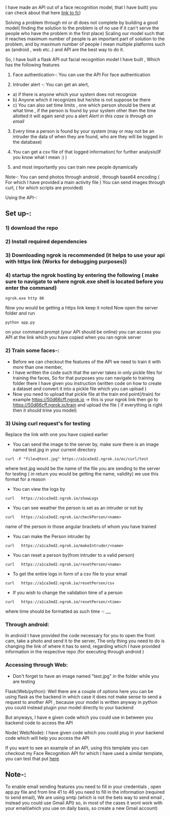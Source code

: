 I have made an API out of a face recognition model, that I have built( you can check about that here [link to fc](https://github.com/sai-krishna-msk/FaceRecognition))

Solving a problem through ml or dl does not complete by building a good model( finding the solution to the problem is of no use if it can't serve the people who have the problem in the first place)
Scaling our model such that it reaches maximum number of people is an important part of solution to the problem, and by maximum number of people I mean multiple platforms such as (android , web etc..) and API are the best way to do it.

So, I have built a flask API out facial recognition model I have built , Which has the following features

1) Face authentication-: You can use the API For face authentication

2) Intruder alert -: You can get an alert,
- a) if there is anyone which your system does not recognize
- b) Anyone which it recognizes but he/she is not suppose be there
- c) You can also set time limits , one which person should be there at what time , if the person is found by your system other then the time allotted it will again send you a alert
*Alert in this case is through an email*

3) Every time a person is found by your system (may or may not be an intruder the data of when they are found, who are they will be logged in the database)

4) You can get a csv file of that logged information( for further analysis(IF you know what I mean :) )

5) and most importantly you can train new people dynamically

Note-:
You can send photos through android , through base64 encoding ( For which I have provided a main activity file )
You can send images through curl, ( for which scripts are provided)

Using the API-:
## Set up-:
### 1) download the repo
### 2) Install required dependencies
### 3) Downloading ngrok is recommended (it helps to use your api with https link (Works for debugging purposes))
### 4) startup the ngrok hosting by entering the following ( make sure to navigate to where ngrok.exe shell is located before you enter the command)
```
ngrok.exe http 80
```
Now you would be getting a https link keep it noted
Now open the server folder and run
```
python app.py
```
on your command prompt (your API should be online) you can access you API at the link which you have copied when you ran ngrok server
### 2) Train some faces-:
- Before we can checkout the features of the API we need to train it with more than one member,
- I have written the code such that the server takes in only pickle files for training the faces, So for that purposes you can navigate to training folder there I have given you instruction (written code on how to create a dataset and convert it into a pickle file which you can upload )
- Now you need to upload that pickle file at the train end point(/train) for example
  https://50d66cff.ngrok.io -> this is your ngrok link then go to  https://50d66cff.ngrok.io/train and upload the file ( if everything is right then it should trine you model)

### 3) Using curl request's for testing
Replace the link with one you have copied earlier

- You can send the image to the server by, make sure there is an image named test.jpg in your current directory
```
curl -F "file=@test.jpg" https://a1ca3ed2.ngrok.io/ec/curl/test
```
where test.jpg would be the name of the file you are sending to the server for testing ( in return you would be getting the name, validity) we use this format for a reason

- You can view the logs by
```
curl   https://a1ca3ed2.ngrok.io/showLogs
```

- You can see weather the person is set as an intruder or not by
```
curl   https://a1ca3ed2.ngrok.io/checkPerson/<name>
```
name of the person in those angular brackets of whom you have trained

- You can make the Person intruder by
```
curl   https://a1ca3ed2.ngrok.io/makeIntruder/<name>
```

- You can reset a person by(from intruder to a valid person)
```
curl   https://a1ca3ed2.ngrok.io/resetPerson/<name>
```


- To get the entire logs in form of a csv file to your email
```
curl   https://a1ca3ed2.ngrok.io/resetPerson/csv
```

- If you wish to change the validation time of a person
```
curl   https://a1ca3ed2.ngrok.io/resetPerson/<time>
```
where time should be formatted as such
time -:
<name>,<initialHour>,<intialMinute>,<finalHour>,<finalMinute>

### Through android:
In android I have provided the code necessary for you to open the front cam, take a photo and send it to the server,
The only thing you need to do is changing the link of where it has to send, regarding which I have provided information in the respective repo (for executing through android )


### Accessing through Web:
- Don't forget to have an image named "test.jpg" in the folder while you are testing

Flask(Web/python):
Well there are a couple of options here you can be using flask as the backend in which case it does not make sense to send a  request to another API , because your model is written anyway in python you could instead plugin your model directly to your backend

But anyways, I have e given code which you could use in between you backend code to access the API

Node( Web/Node):
I have given code which you could plug in your backend code which will help you access the API


If you want to see an example of an API, using this template you can checkout my Face Recognition API for which I have used a similar template, you can test that put [here](https://github.com/sai-krishna-msk/FaceRecognition-API)



## Note-:
To enable email sending features you need to fill in your credentials , open app.py file
and from line 41 to 46 you need to fill in the information (required to send email), We are using smtp (which is not the bets way to send email , instead you could use Gmail API)
so, in most of the cases it wont work with your email(which you use on daily basis, so create a new Gmail account)
